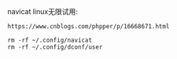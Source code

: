 navicat linux无限试用:
```shell
https://www.cnblogs.com/phpper/p/16668671.html

rm -rf ~/.config/navicat
rm -rf ~/.config/dconf/user

```


